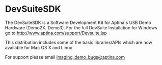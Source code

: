 DevSuiteSDK
===========
The DevSuiteSDK is a Software Development Kit for Aptina's USB Demo Hardware (Demo2X, Demo3).
For the full DevSuite Installation for Windows go to http://www.aptina.com/support/Devsuite.jsp

This distribution includes some of the basic libraries/APIs which are now available for Mac OS X and Linux

For support please email imaging_demo_bugs@aptina.com